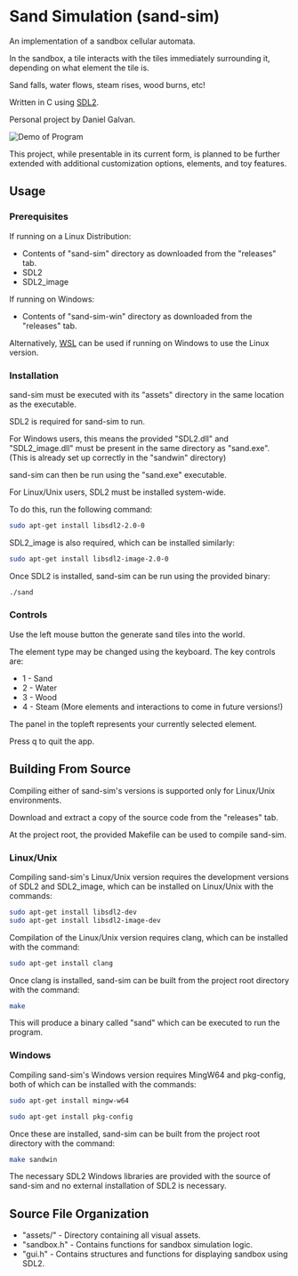 # Sand Simulation (sand-sim)
An implementation of a sandbox cellular automata.

In the sandbox, a tile interacts with the tiles immediately surrounding it, depending on what element the tile is.

Sand falls, water flows, steam rises, wood burns, etc!

Written in C using [SDL2](https://www.libsdl.org/).

Personal project by Daniel Galvan.

![Demo of Program](assets/demo/demo.gif)

This project, while presentable in its current form, is planned to be further extended with additional customization options, elements, and toy features.


## Usage
### Prerequisites

If running on a Linux Distribution:
- Contents of "sand-sim" directory as downloaded from the "releases" tab.
- SDL2
- SDL2_image

If running on Windows:
- Contents of "sand-sim-win" directory as downloaded from the "releases" tab.

Alternatively, [WSL](https://learn.microsoft.com/en-us/windows/wsl/install) can be used if running on Windows to use
the Linux version.

### Installation

sand-sim must be executed with its "assets" directory in the same location as the executable.

SDL2 is required for sand-sim to run.

For Windows users, this means the provided "SDL2.dll" and "SDL2_image.dll" must be present in the same directory as "sand.exe".
(This is already set up correctly in the "sandwin" directory)

sand-sim can then be run using the "sand.exe" executable.

For Linux/Unix users, SDL2 must be installed system-wide. 

To do this, run the following command:

```bash
sudo apt-get install libsdl2-2.0-0
```

SDL2_image is also required, which can be installed similarly:

```bash
sudo apt-get install libsdl2-image-2.0-0
```

Once SDL2 is installed, sand-sim can be run using the provided binary:

```bash
./sand
```

### Controls

Use the left mouse button the generate sand tiles into the world.

The element type may be changed using the keyboard. The key controls are:

- 1 - Sand
- 2 - Water
- 3 - Wood
- 4 - Steam
(More elements and interactions to come in future versions!)

The panel in the topleft represents your currently selected element.

Press q to quit the app.

## Building From Source

Compiling either of sand-sim's versions is supported only for Linux/Unix environments.

Download and extract a copy of the source code from the "releases" tab.

At the project root, the provided Makefile can be used to compile sand-sim.

### Linux/Unix

Compiling sand-sim's Linux/Unix version requires the development versions of SDL2 and SDL2_image, which can be installed on Linux/Unix with the commands:

```bash
sudo apt-get install libsdl2-dev
sudo apt-get install libsdl2-image-dev
```

Compilation of the Linux/Unix version requires clang, which can be installed with the command:

```bash
sudo apt-get install clang
```

Once clang is installed, sand-sim can be built from the project root directory with the command:

```bash
make
```

This will produce a binary called "sand" which can be executed to run the program.

### Windows

Compiling sand-sim's Windows version requires MingW64 and pkg-config, both of which can be installed with the commands:

```bash
sudo apt-get install mingw-w64
```

```bash
sudo apt-get install pkg-config
```

Once these are installed, sand-sim can be built from the project root directory with the command:

```bash
make sandwin
```

The necessary SDL2 Windows libraries are provided with the source of sand-sim and
no external installation of SDL2 is necessary.

## Source File Organization

- "assets/" - Directory containing all visual assets.
- "sandbox.h" - Contains functions for sandbox simulation logic.
- "gui.h" - Contains structures and functions for displaying sandbox using SDL2.

